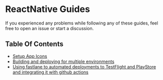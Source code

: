 # ReactNative Guides

If you experienced any problems while following any of these guides, feel free to open an issue or start a discussion.

## Table Of Contents

- [Setup App Icons](./setup_appicon)
- [Building and deploying for multiple environments](./multi_env_build)
- [Using fastlane to automated deployments to TestFlight and PlayStore and integrating it with github actions](./fastlane_testflight)
